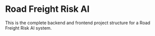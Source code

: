 # Road Freight Risk AI

This is the complete backend and frontend project structure for a Road Freight Risk AI system.
